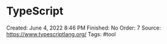 # TypeScript

Created: June 4, 2022 8:46 PM
Finished: No
Order: 7
Source: https://www.typescriptlang.org/
Tags: #tool